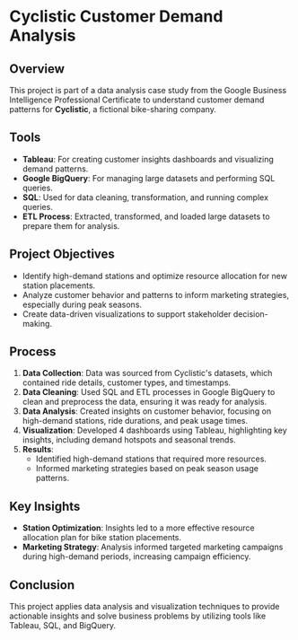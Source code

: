 # Cyclistic Customer Demand Analysis

## Overview
This project is part of a data analysis case study from the Google Business Intelligence Professional Certificate to understand customer demand patterns for **Cyclistic**, a fictional bike-sharing company.

## Tools
- **Tableau**: For creating customer insights dashboards and visualizing demand patterns.
- **Google BigQuery**: For managing large datasets and performing SQL queries.
- **SQL**: Used for data cleaning, transformation, and running complex queries.
- **ETL Process**: Extracted, transformed, and loaded large datasets to prepare them for analysis.

## Project Objectives
- Identify high-demand stations and optimize resource allocation for new station placements.
- Analyze customer behavior and patterns to inform marketing strategies, especially during peak seasons.
- Create data-driven visualizations to support stakeholder decision-making.

## Process
1. **Data Collection**: Data was sourced from Cyclistic's datasets, which contained ride details, customer types, and timestamps.
2. **Data Cleaning**: Used SQL and ETL processes in Google BigQuery to clean and preprocess the data, ensuring it was ready for analysis.
3. **Data Analysis**: Created insights on customer behavior, focusing on high-demand stations, ride durations, and peak usage times.
4. **Visualization**: Developed 4 dashboards using Tableau, highlighting key insights, including demand hotspots and seasonal trends.
5. **Results**: 
   - Identified high-demand stations that required more resources.
   - Informed marketing strategies based on peak season usage patterns.

## Key Insights
- **Station Optimization**: Insights led to a more effective resource allocation plan for bike station placements.
- **Marketing Strategy**: Analysis informed targeted marketing campaigns during high-demand periods, increasing campaign efficiency.

## Conclusion
This project applies data analysis and visualization techniques to provide actionable insights and solve business problems by utilizing tools like Tableau, SQL, and BigQuery.
